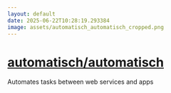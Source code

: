 ```yaml
---
layout: default
date: 2025-06-22T10:28:19.293384
image: assets/automatisch_automatisch_cropped.png
---
```


# [automatisch/automatisch](https://github.com/automatisch/automatisch)

Automates tasks between web services and apps
